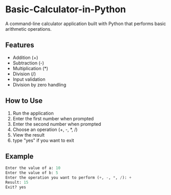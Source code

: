 # Basic-Calculator-in-Python
A command-line calculator application built with Python that performs basic arithmetic operations.
## Features
- Addition (+)
- Subtraction (-)
- Multiplication (*)
- Division (/)
- Input validation
- Division by zero handling
## How to Use
1. Run the application
2. Enter the first number when prompted
3. Enter the second number when prompted
4. Choose an operation (+, -, *, /)
5. View the result
6. type "yes" if you want to exit
## Example
```python
Enter the value of a: 10
Enter the value of b: 5
Enter the operation you want to perform (+, -, *, /): +
Result: 15
Exit? yes

```
